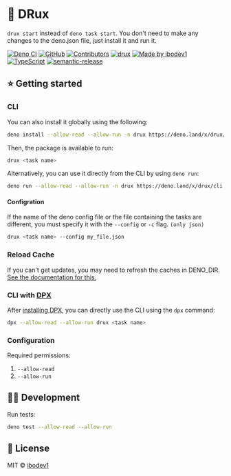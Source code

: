 # 🏁 DRux

`drux start` instead of `deno task start`. You don't need to make any changes to the deno.json file, just install it and run it.

[![Deno CI](https://github.com/ibodev1/drux/workflows/Deno%20CI/badge.svg)](https://github.com/ibodev1/drux/actions)
[![GitHub](https://img.shields.io/github/license/ibodev1/drux)](https://github.com/ibodev1/drux/blob/master/LICENSE)
[![Contributors](https://img.shields.io/github/contributors/ibodev1/drux)](https://github.com/ibodev1/drux/graphs/contributors)
[![drux](https://img.shields.io/badge/ibodev1-drux-brightgreen)](https://ibodev1.github.io/drux/)
[![Made by ibodev1](https://img.shields.io/badge/made%20by-ibodev1-0082fb)](https://github.com/ibodev1)
[![TypeScript](https://img.shields.io/badge/types-TypeScript-blue)](https://github.com/ibodev1/drux)
[![semantic-release](https://img.shields.io/badge/%20%20%F0%9F%93%A6%F0%9F%9A%80-semantic--release-e10079.svg)](https://github.com/semantic-release/semantic-release)

## ⭐ Getting started

### CLI

You can also install it globally using the following:

```bash
deno install --allow-read --allow-run -n drux https://deno.land/x/drux/cli.ts
```

Then, the package is available to run:

```bash
drux <task name>
```

Alternatively, you can use it directly from the CLI by using `deno run`:

```bash
deno run --allow-read --allow-run -n drux https://deno.land/x/drux/cli.ts <task name>
```

#### Configration

If the name of the deno config file or the file containing the tasks are different, you must specify it with the `--config` or `-c` flag. `(only json)`
```bash
drux <task name> --config my_file.json
```

### Reload Cache

If you can't get updates, you may need to refresh the caches in DENO_DIR. [See the documentation for this.](https://deno.land/manual/basics/modules/reloading_modules)

### CLI with [DPX](https://github.com/denorg/dpx)

After [installing DPX](https://github.com/denorg/dpx), you can directly use the CLI using the `dpx` command:

```bash
dpx --allow-read --allow-run drux <task name>
```

### Configuration

Required permissions:

1. `--allow-read`
2. `--allow-run`

## 👩‍💻 Development

Run tests:

```bash
deno test --allow-read --allow-run
```

## 📄 License

MIT © [ibodev1](https://ibodev1.github.io)
